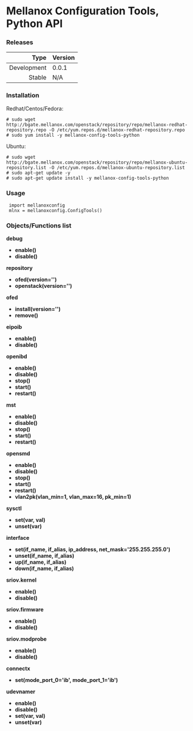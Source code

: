 # Mellanox Configuration Tools, Python API

### Releases
|Type|Version|
|---:|:---|
|Development|0.0.1|
|Stable|N/A|

### Installation
Redhat/Centos/Fedora:
```
# sudo wget http://bgate.mellanox.com/openstack/repository/repo/mellanox-redhat-repository.repo -O /etc/yum.repos.d/mellanox-redhat-repository.repo
# sudo yum install -y mellanox-config-tools-python
```
Ubuntu:
```
# sudo wget http://bgate.mellanox.com/openstack/repository/repo/mellanox-ubuntu-repository.list -O /etc/yum.repos.d/mellanox-ubuntu-repository.list
# sudo apt-get update -y
# sudo apt-get update install -y mellanox-config-tools-python
```

### Usage

```
 import mellanoxconfig
 mlnx = mellanoxconfig.ConfigTools()
```

### Objects/Functions list

**debug**
+ **enable()**
+ **disable()**

**repository**
+ **ofed(version='')**
+ **openstack(version='')**

**ofed**
+ **install(version='')**
+ **remove()**

**eipoib**
+ **enable()**
+ **disable()**

**openibd**
+ **enable()**
+ **disable()**
+ **stop()**
+ **start()**
+ **restart()**

**mst**
+ **enable()**
+ **disable()**
+ **stop()**
+ **start()**
+ **restart()**

**opensmd**
+ **enable()**
+ **disable()**
+ **stop()**
+ **start()**
+ **restart()**
+ **vlan2pk(vlan_min=1, vlan_max=16, pk_min=1)**

**sysctl**
+ **set(var, val)**
+ **unset(var)**

**interface**
+ **set(if_name, if_alias, ip_address, net_mask='255.255.255.0')**
+ **unset(if_name, if_alias)**
+ **up(if_name, if_alias)**
+ **down(if_name, if_alias)**

**sriov.kernel**
+ **enable()**
+ **disable()**

**sriov.firmware**
+ **enable()**
+ **disable()**

**sriov.modprobe**
+ **enable()**
+ **disable()**

**connectx**
+ **set(mode_port_0='ib', mode_port_1='ib')**

**udevnamer**
+ **enable()**
+ **disable()**
+ **set(var, val)**
+ **unset(var)**
